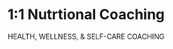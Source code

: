 ---
type: service
slug: coaching
image: /assets/clients/nutrition.jpg
title: 1:1 Nutrtional Coaching
subtitle: HEALTH, WELLNESS, & SELF-CARE COACHING
summary: Being Busy with your work or your studies to filling your head with all nutritional misconceptions, I will work with you to clear those misconceptions & build a customized plan that matches your busy schedule, and create recipes to enjoy eating guilt-free while reaching your goal!.
---